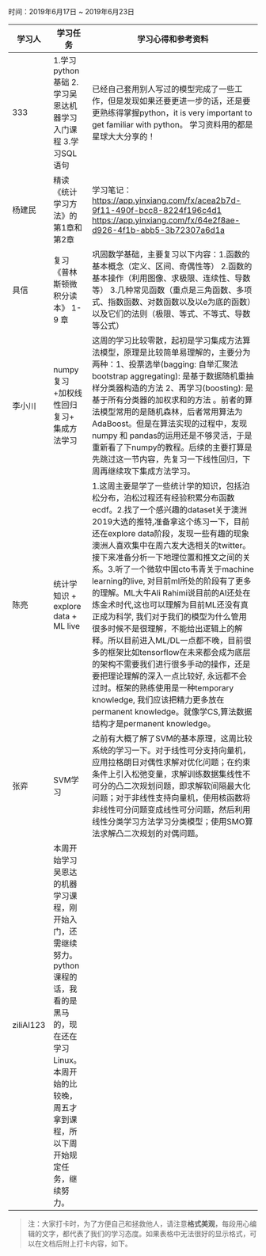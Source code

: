 时间：2019年6月17日 ~ 2019年6月23日

学习人|学习任务|学习心得和参考资料
------ | ------ | ------ 
333 | 1.学习 python基础  2.学习吴恩达机器学习入门课程  3.学习SQL语句| 已经自己套用别人写过的模型完成了一些工作，但是发现如果还要更进一步的话，还是要更熟练得掌握python，it is very important to get familiar with python。 学习资料用的都是星球大大分享的！
杨建民 | 精读《统计学习方法》的第1章和第2章|学习笔记：https://app.yinxiang.com/fx/acea2b7d-9f11-490f-bcc8-8224f196c4d1 https://app.yinxiang.com/fx/64e2f8ae-d926-4f1b-abb5-3b72307a6d1a
具信 |复习《普林斯顿微积分读本》 1- 9 章  | 巩固数学基础，主要复习以下内容：1.函数的基本概念（定义、区间、奇偶性等） 2.函数的基本操作（利用图像、求极限、连续性、导数等） 3.几种常见函数（重点是三角函数、多项式、指数函数、对数函数以及以e为底的函数）以及它们的法则（极限、等式、不等式、导数等公式）
李小川 | numpy复习 +加权线性回归复习+ 集成方法学习 | 这周的学习比较零散，起初是学习集成方法算法模型，原理是比较简单易理解的，主要分为两种：1、投票选举(bagging: 自举汇聚法 bootstrap aggregating): 是基于数据随机重抽样分类器构造的方法 2、再学习(boosting): 是基于所有分类器的加权求和的方法 。前者的算法模型常用的是随机森林，后者常用算法为AdaBoost。但是在算法实现的过程中，发现numpy 和 pandas的运用还是不够灵活，于是重新看了下numpy的教程。后续的主要打算是先跳过这一节内容，先复习一下线性回归，下周再继续攻下集成方法学习。
陈亮 | 统计学知识 + explore data + ML live | 1.这周主要是学了一些统计学的知识，包括泊松分布，泊松过程还有经验积累分布函数ecdf。2.找了一个感兴趣的dataset关于澳洲2019大选的推特,准备拿这个练习一下，目前还在explore data阶段，发现一些有趣的现象澳洲人喜欢集中在周六发大选相关的twitter。接下来准备分析一下地理位置和推文之间的关系。3.听了一个微软中国cto韦青关于machine learning的live, 对目前ml所处的阶段有了更多的理解。ML大牛Ali Rahimi说目前的AI还处在炼金术时代,这也可以理解为目前ML还没有真正成为科学, 我们对于我们的模型为什么管用很多时候不是很理解，不能给出逻辑上的解释。所以目前进入ML/DL一点都不晚，目前很多的框架比如tensorflow在未来都会成为底层的架构不需要我们进行很多手动的操作，还是要把理论理解的深入一点比较好, 永远都不会过时。框架的熟练使用是一种temporary knowledge, 我们应该把精力更多放在permanent knowledge。就像学CS,算法数据结构才是permanent knowledge。
张弈 | SVM学习 | 之前有大概了解了SVM的基本原理，这周比较系统的学习一下。对于线性可分支持向量机，应用拉格朗日对偶性求解对优化问题；在约束条件上引入松弛变量，求解训练数据集线性不可分的凸二次规划问题，即求解软间隔最大化问题；对于非线性支持向量机，使用核函数将非线性可分问题变成线性可分问题，然后利用线性分类学习方法学习分类模型；使用SMO算法求解凸二次规划的对偶问题。
ziliAI123|本周开始学习吴恩达的机器学习课程，刚开始入门，还需继续努力。python课程的话，我看的是黑马的，现在还在学习Linux。本周开始的比较晚，周五才拿到课程，所以下周开始规定任务，继续努力。
> 注：大家打卡时，为了方便自己和拯救他人，请注意**格式美观**，每段用心编辑的文字，都代表了我们的学习态度。如果表格中无法很好的显示格式，可以在文档后附上打卡内容，如下。
